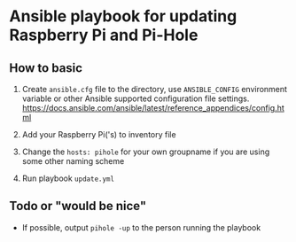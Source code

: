 # Ansible playbook for updating Raspberry Pi and Pi-Hole

## How to basic

1. Create `ansible.cfg` file to the directory, use `ANSIBLE_CONFIG` environment variable or other Ansible supported configuration file settings. https://docs.ansible.com/ansible/latest/reference_appendices/config.html

2. Add your Raspberry Pi('s) to inventory file  

3. Change the `hosts: pihole` for your own groupname if you are using some other naming scheme  

4. Run playbook `update.yml` 

## Todo or "would be nice" 

- If possible, output `pihole -up` to the person running the playbook  